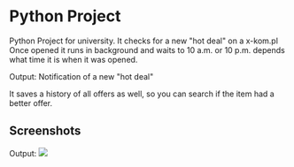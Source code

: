 
# Python Project

Python Project for university.
It checks for a new "hot deal" on a x-kom.pl
Once opened it runs in background and waits to 10 a.m. or 10 p.m. depends what time it is when it was opened.

Output: Notification of a new "hot deal"

It saves a history of all offers as well, so you can search if the item had a better offer.

## Screenshots


Output:
![](https://i.imgur.com/7EEeMDY.png)